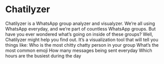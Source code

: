# Chatilyzer
Chatilyzer is a WhatsApp group analyzer and visualyzer. We’re all using WhatsApp everyday, and we’re part of countless WhatsApp groups. But have you ever wondered what’s going on inside of these groups? Well, Chatilyzer might help you find out. It’s a visualization tool that will tell you things like: Who is the most chitty chatty person in your group What’s the most common emoji How many messages being sent everyday Which hours are the busiest during the day
